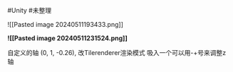 
#Unity #未整理 

![[Pasted image 20240511193433.png]]


**![[Pasted image 20240511231524.png]]**


自定义的轴 (0, 1, -0.26), 改Tilerenderer渲染模式
吸入一个可以用-+号来调整z轴